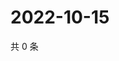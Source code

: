 # 2022-10-15

共 0 条

<!-- BEGIN WEIBO -->
<!-- 最后更新时间 Sat Oct 15 2022 19:14:57 GMT+0800 (China Standard Time) -->

<!-- END WEIBO -->
